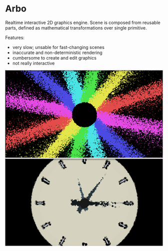 # Arbo

Realtime interactive 2D graphics engine. Scene is composed from reusable parts, defined as mathematical transformations over single primitive.

Features:

* very slow; unsable for fast-changing scenes
* inaccurate and non-deterministic rendering
* cumbersome to create and edit graphics
* not really interactive

![2018-08-29 rotating rays](media/2018-08-29%20rotating%20rays.gif "Rotating rays")
![2018-08-27 clock](media/2018-08-27%20clock.gif "Clock")
